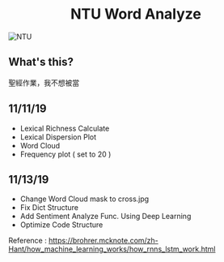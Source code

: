 <h1 align="center">NTU Word Analyze</h1>

![NTU](https://i.imgur.com/mphPxIM.png "NTU Logo")



What's this?
------
聖經作業，我不想被當



11/11/19
------
* Lexical Richness Calculate
* Lexical Dispersion Plot
* Word Cloud 
* Frequency plot ( set to 20 )

11/13/19
------
* Change Word Cloud mask to cross.jpg
* Fix Dict Structure
* Add Sentiment Analyze Func. Using Deep Learning
* Optimize Code Structure

Reference : 
https://brohrer.mcknote.com/zh-Hant/how_machine_learning_works/how_rnns_lstm_work.html

